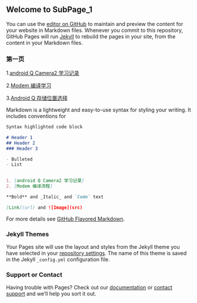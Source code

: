 ## Welcome to SubPage_1

You can use the [editor on GitHub](https://github.com/QQHan/test/edit/master/README.md) to maintain and preview the content for your website in Markdown files.
Whenever you commit to this repository, GitHub Pages will run [Jekyll](https://jekyllrb.com/) to rebuild the pages in your site, from the content in your Markdown files.

### 第一页

1.[android Q Camera2 学习记录](https://www.baidu.com/)

2.[Modem 编译学习](https://github.com/QQHan/test/edit/master/README.md)

3.[Android Q 存储位置选择 ](./SubPage_1.md)

Markdown is a lightweight and easy-to-use syntax for styling your writing. It includes conventions for

```markdown
Syntax highlighted code block

# Header 1
## Header 2
### Header 3

- Bulleted
- List
 

1. [android Q Camera2 学习记录]
2. [Modem 编译流程]

**Bold** and _Italic_ and `Code` text

[Link](url) and ![Image](src)
```

For more details see [GitHub Flavored Markdown](https://guides.github.com/features/mastering-markdown/).

### Jekyll Themes

Your Pages site will use the layout and styles from the Jekyll theme you have selected in your [repository settings](https://github.com/QQHan/test/settings). The name of this theme is saved in the Jekyll `_config.yml` configuration file.

### Support or Contact

Having trouble with Pages? Check out our [documentation](https://help.github.com/categories/github-pages-basics/) or [contact support](https://github.com/contact) and we’ll help you sort it out.
